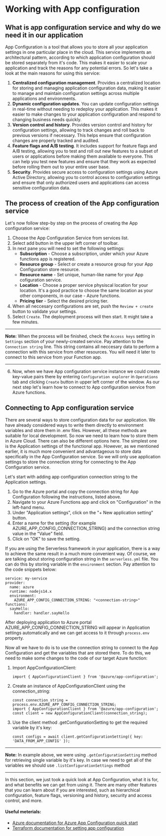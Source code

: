 # Working with App configuration

## What is app configuration service and why do we need it in our application

App Configuration is a tool that allows you to store all your application settings in one particular place in the cloud. This service implements an architectural pattern, according to which application configuration should be stored separately from it's code. This makes it easier to scale your application and track the reasons for any potential errors. So let's take a look at the main reasons for using this service:

1. __Centralized configuration management__. Provides a centralized location for storing and managing application configuration data, making it easier to manage and maintain configuration settings across multiple applications and environments.
2. __Dynamic configuration updates__. You can update configuration settings in real-time without needing to redeploy your application. This makes it easier to make changes to your application configuration and respond to changing business needs quickly.
3. __Version control and history__. Provides version control and history for configuration settings, allowing to track changes and roll back to previous versions if necessary. This helps ensure that configuration changes are properly tracked and audited.
4. __Feature flags and A/B testing__. It includes support for feature flags and A/B testing, allowing you to test and roll out new features to a subset of users or applications before making them available to everyone. This can help you test new features and ensure that they work as expected before rolling them out to your entire user base. 
5. __Security__. Provides secure access to configuration settings using Azure Active Directory, allowing you to control access to configuration settings and ensure that only authorized users and applications can access sensitive configuration data.

## The process of creation of the App configuration service

Let's now follow step-by step on the process of creating the App configuration service:

1. Choose the App Configuration Service from services list.
2. Select add button in the upper left corner of toolbar.
3. In next pane you will need to set the following settings:
    - __Subscription__ - Choose a subscription, under which your Azure functions app is registered. 
    - __Resource group__ - Select or create a resource group for your App Configuration store resource.
    - __Resource name__ - Set unique, human-like name for your App cofiguration service.  
    - __Location__ - Choose a proper service physiscal location for your location. It's a good practice to choose the same location as your other components, in our case - Azure functions. 
    - __Pricing tier__ - Select the desired pricing tier.
4. When all neccesary configurations are set, push the `Review + create` button to validate your settings.
5. Select `Create`. The deployment process will then start. It might take a few minutes.
---
__Note:__
When the process will be finished, check the `Access keys` setting in `Settings` section of your newly-created service. Pay attention to the `Connection string` line. This string contains all neccesary data to perform a connection with this service from other resources. You will need it later to connect to this service from your Function app.  

---
6. Now, when we have App configuration service instance we could create key-value pairs there by entering `Configuration explorer` in `Operations` tab and clicking `Create` button in upper left corner of the window. As our next step let's learn how to connect to App configuration service from Azure functions.

## Connecting to App configuration service

There are several ways to store configuration data for our application. We have already considered ways to write them directly to environment variables and store them in .env files. However, all these methods are suitable for local development. So now we need to learn how to store them in Azure Cloud. There can also be different options here. The simplest one is the Application settings of the functional app. However, as we mentioned earlier, it is much more convenient and advantageous to store data specifically in the App Configuration service. So we will only use application settings to store the connection string for connecting to the App Configuration service.

Let's start with adding app configuration connection string to the Application settings. 
1. Go to the Azure portal and copy the connection string for App Configuration following the instructions, listed above.
2. Navigate to your Azure Functions app and click on "Configuration" in the left-hand menu.
3. Under "Application settings", click on the "+ New application setting" button.
4. Enter a name for the setting (for example AZURE_APP_CONFIG_CONNECTION_STRING) and the connection string value in the "Value" field.
5. Click on "OK" to save the setting.

If you are using the Serverless framework in your application, there is a way to achieve the same result in a much more convenient way. Of course, we are talking about storing configuration string in the `serverless.yml` file. You can do this by storing variable in the `environment` section. Pay attention to the code snippets below:
```
service: my-service
provider:
  name: azure
  runtime: nodejs14.x
  environment:
    AZURE_APP_CONFIG_CONNECTION_STRING: "<connection-string>"
functions:
  sayHello:
    handler: handler.sayHello
```

After deploying application to Azure portal AZURE_APP_CONFIG_CONNECTION_STRING will appear in Application settings automatically and we can get access to it through `process.env` property.

Now all we have to do is to use the connection string to connect to the App Configuration and get the variables that are stored there. To do this, we need to make some changes to the code of our target Azure function:

1. Import AppConfigurationClient:
    ```
    import { AppConfigurationClient } from '@azure/app-configuration';
    ```
2. Create an instance of AppConfigurationClient using the connection_string:
    ```
    const connection_string = process.env.AZURE_APP_CONFIG_CONNECTION_STRING;
    import { AppConfigurationClient } from '@azure/app-configuration';
    const client = new AppConfigurationClient(connection_string);
    ```
3. Use the client method .getConfigurationSetting to get the required variable by it's key:
    ```
    const configs = await client.getConfigurationSetting({ key: 'DATA_FROM_APP_CONFIG' });
    ```
---
__Note:__
In example above, we were using `.getConfigurationSetting` method for retrieving single variable by it's key. In case we need to get all of the variables we should use `.listConfigurationSettings` method

---

In this section, we just took a quick look at App Configuration, what it is for, and what benefits we can get from using it. There are many other features that you can learn about if you are interested, such as hierarchical configuration, feature flags, versioning and history, security and access control, and more.

#### Useful meterials:
 - [Azure documentation for Azure App Configuration quick start ](https://learn.microsoft.com/en-us/azure/azure-app-configuration/quickstart-javascript)
 - [Terraform documentation for setting app configuration](https://registry.terraform.io/providers/hashicorp/azurerm/latest/docs/resources/app_configuration.html)